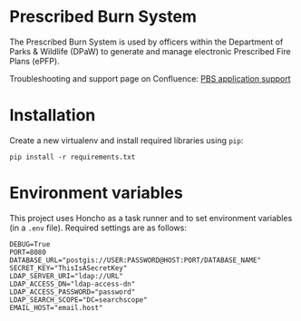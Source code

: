 # Prescribed Burn System

The Prescribed Burn System is used by officers within the Department of Parks & Wildlife (DPaW)
to generate and manage electronic Prescribed Fire Plans (ePFP).

Troubleshooting and support page on Confluence:
[PBS application support](https://confluence.dpaw.wa.gov.au/display/PBS/PBS+application+support)

# Installation

Create a new virtualenv and install required libraries using `pip`:

    pip install -r requirements.txt

# Environment variables

This project uses Honcho as a task runner and to set environment
variables (in a `.env` file). Required settings are as follows:

    DEBUG=True
    PORT=8080
    DATABASE_URL="postgis://USER:PASSWORD@HOST:PORT/DATABASE_NAME"
    SECRET_KEY="ThisIsASecretKey"
    LDAP_SERVER_URI="ldap://URL"
    LDAP_ACCESS_DN="ldap-access-dn"
    LDAP_ACCESS_PASSWORD="password"
    LDAP_SEARCH_SCOPE="DC=searchscope"
    EMAIL_HOST="email.host"
